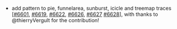 - add pattern to pie, funnelarea, sunburst, icicle and treemap traces [[#6601](https://github.com/plotly/plotly.js/pull/6601), [#6619](https://github.com/plotly/plotly.js/pull/6619), [#6622](https://github.com/plotly/plotly.js/pull/6622), [#6626](https://github.com/plotly/plotly.js/pull/6626), [#6627](https://github.com/plotly/plotly.js/pull/6627)  [#6628](https://github.com/plotly/plotly.js/pull/6628)],
  with thanks to @thierryVergult for the contribution!
